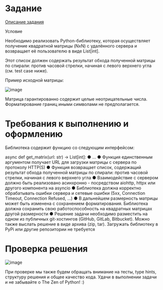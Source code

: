 
# Задание
[Описание задания](https://netology.ru/profile/program/job-tz-prog-pd-4/lessons/401964/lesson_items/2175029)



Условие

Необходимо реализовать Python-библиотеку, которая осуществляет получение квадратной матрицы (NxN) с удалённого сервера и возвращает её пользователю в виде List[int]. 

Этот список должен содержать результат обхода полученной матрицы по спирали: против часовой стрелки, начиная с левого верхнего угла (см. test case ниже).

Пример исходной матрицы:

![image](https://github.com/user-attachments/assets/970a6634-ef58-4c0b-b13b-803b79397dfc)


Матрица гарантированно содержит целые неотрицательные числа. Форматирование границ иными символами не предполагается.

# Требования к выполнению и оформлению

Библиотека содержит функцию со следующим интерфейсом:

async def get_matrix(url: str) -> List[int]:
● …
● Функция единственным аргументом получает URL для загрузки матрицы с сервера по протоколу HTTP(S)
● Функция возвращает список, содержащий результат обхода полученной матрицы по спирали: против часовой стрелки, начиная с левого верхнего угла
● Взаимодействие с сервером должно быть реализовано асинхронно - посредством aiohttp, httpx или другого компонента на asyncio
● Библиотека должна корректно обрабатывать ошибки сервера и сетевые ошибки (5xx, Connection Timeout, Connection Refused, …)
● В дальнейшем размерность матрицы может быть изменена с сохранением форматирования. Библиотека должна сохранить свою работоспособность на квадратных матрицах другой размерности
● Решение задачи необходимо разместить на одном из публичных git-хостингов (GitHub, GitLab, Bitbucket). Можно также выслать решение в виде архива (zip, tar). Загружать библиотеку в PyPi или другие репозитории не требуется

# Проверка решения


![image](https://github.com/user-attachments/assets/01651cca-27ca-4b72-be42-30e8e02f4f05)


При проверке мы также будем обращать внимание на тесты, type hints, структуру решения и общее качество кода.
Удачи в выполнении задачи и не забывайте о The Zen of Python! :)
